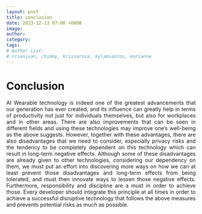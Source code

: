 ```yaml
---
layout: post
title: conclusion
date: 2023-12-13 07:00 +0800
image:
author: 
category:
tags:
# Author List:
# ccsanjuan, chimmy, krissarosa, kylamsantos, marianne
---
```


# Conclusion
<p align="Justify">AI Wearable technology is indeed one of the greatest advancements that our generation has ever created, and its influence can greatly help in terms of productivity not just for individuals themselves, but also for workplaces and in other areas. There are also improvements that can be seen in different fields and using these technologies may improve one’s well-being as the above suggests. However, together with these advantages, there are also disadvantages that we need to consider, especially privacy risks and the tendency to be completely dependent on this technology which can result in long-term negative effects. Although some of these disadvantages are already given to other technologies, considering our dependency on them, we must put an effort into discovering more ways on how we can at least prevent those disadvantages and long-term effects from being tolerated, and must then innovate ways to lessen those negative effects. Furthermore, responsibility and discipline are a must in order to achieve those. Every developer should integrate this principle at all times in order to achieve a successful disruptive technology that follows the above measures and prevents potential risks as much as possible. 
